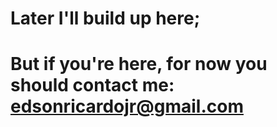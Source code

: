 # Later I'll build up here;
# But if you're here, for now you should contact me: edsonricardojr@gmail.com
